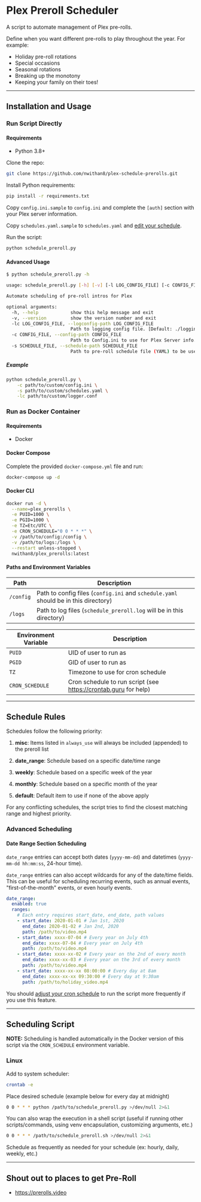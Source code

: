 # Plex Preroll Scheduler

A script to automate management of Plex pre-rolls.

Define when you want different pre-rolls to play throughout the year. For example:

- Holiday pre-roll rotations
- Special occasions
- Seasonal rotations
- Breaking up the monotony
- Keeping your family on their toes!

---

## Installation and Usage

### Run Script Directly

#### Requirements

- Python 3.8+

Clone the repo:

```sh
git clone https://github.com/nwithan8/plex-schedule-prerolls.git
```

Install Python requirements:

```sh
pip install -r requirements.txt
```

Copy `config.ini.sample` to `config.ini` and complete the `[auth]` section with your Plex server information.

Copy `schedules.yaml.sample` to `schedules.yaml` and [edit your schedule](#schedule-rules).

Run the script:

```sh
python schedule_preroll.py
```

#### Advanced Usage

```sh
$ python schedule_preroll.py -h

usage: schedule_preroll.py [-h] [-v] [-l LOG_CONFIG_FILE] [-c CONFIG_FILE] [-s SCHEDULE_FILE]

Automate scheduling of pre-roll intros for Plex

optional arguments:
  -h, --help            show this help message and exit
  -v, --version         show the version number and exit
  -lc LOG_CONFIG_FILE, --logconfig-path LOG_CONFIG_FILE
                        Path to logging config file. [Default: ./logging.conf]
  -c CONFIG_FILE, --config-path CONFIG_FILE
                        Path to Config.ini to use for Plex Server info. [Default: ./config.ini]
  -s SCHEDULE_FILE, --schedule-path SCHEDULE_FILE
                        Path to pre-roll schedule file (YAML) to be use. [Default: ./schedules.yaml]
```

##### Example

```sh
python schedule_preroll.py \
    -c path/to/custom/config.ini \
    -s path/to/custom/schedules.yaml \
    -lc path/to/custom/logger.conf
```

### Run as Docker Container

#### Requirements

- Docker

#### Docker Compose

Complete the provided `docker-compose.yml` file and run:

```sh
docker-compose up -d
```

#### Docker CLI

```sh
docker run -d \
  --name=plex_prerolls \
  -e PUID=1000 \
  -e PGID=1000 \
  -e TZ=Etc/UTC \
  -e CRON_SCHEDULE="0 0 * * *" \
  -v /path/to/config:/config \
  -v /path/to/logs:/logs \
  --restart unless-stopped \
  nwithan8/plex_prerolls:latest
```

#### Paths and Environment Variables

| Path      | Description                                                                         |
|-----------|-------------------------------------------------------------------------------------|
| `/config` | Path to config files (`config.ini` and `schedule.yaml` should be in this directory) |
| `/logs`   | Path to log files (`schedule_preroll.log` will be in this directory)                |

| Environment Variable | Description                                                       |
|----------------------|-------------------------------------------------------------------|
| `PUID`               | UID of user to run as                                             |
| `PGID`               | GID of user to run as                                             |
| `TZ`                 | Timezone to use for cron schedule                                 |
| `CRON_SCHEDULE`      | Cron schedule to run script (see <https://crontab.guru> for help) |

---

## Schedule Rules

Schedules follow the following priority:
1. **misc**: Items listed in `always_use` will always be included (appended) to the preroll list

2. **date_range**: Schedule based on a specific date/time range

3. **weekly**: Schedule based on a specific week of the year

4. **monthly**: Schedule based on a specific month of the year

5. **default**: Default item to use if none of the above apply

For any conflicting schedules, the script tries to find the closest matching range and highest priority.

### Advanced Scheduling

#### Date Range Section Scheduling

`date_range` entries can accept both dates (`yyyy-mm-dd`) and datetimes (`yyyy-mm-dd hh:mm:ss`, 24-hour time).

`date_range` entries can also accept wildcards for any of the date/time fields. This can be useful for scheduling recurring events, such as annual events, "first-of-the-month" events, or even hourly events.

```yaml
date_range:
  enabled: true
  ranges:
    # Each entry requires start_date, end_date, path values
    - start_date: 2020-01-01 # Jan 1st, 2020
      end_date: 2020-01-02 # Jan 2nd, 2020
      path: /path/to/video.mp4
    - start_date: xxxx-07-04 # Every year on July 4th
      end_date: xxxx-07-04 # Every year on July 4th
      path: /path/to/video.mp4
    - start_date: xxxx-xx-02 # Every year on the 2nd of every month
      end_date: xxxx-xx-03 # Every year on the 3rd of every month
      path: /path/to/video.mp4
    - start_date: xxxx-xx-xx 08:00:00 # Every day at 8am
      end_date: xxxx-xx-xx 09:30:00 # Every day at 9:30am
      path: /path/to/holiday_video.mp4
```

You should [adjust your cron schedule](#scheduling-script) to run the script more frequently if you use this feature.

---

## Scheduling Script

**NOTE:** Scheduling is handled automatically in the Docker version of this script via the `CRON_SCHEDULE` environment variable.

### Linux

Add to system scheduler:

```sh
crontab -e
```

Place desired schedule (example below for every day at midnight)

```sh
0 0 * * * python /path/to/schedule_preroll.py >/dev/null 2>&1
```

You can also wrap the execution in a shell script (useful if running other scripts/commands, using venv encapsulation, customizing arguments, etc.)

```sh
0 0 * * * /path/to/schedule_preroll.sh >/dev/null 2>&1
```

Schedule as frequently as needed for your schedule (ex: hourly, daily, weekly, etc.)

---

## Shout out to places to get Pre-Roll

- <a href="https://prerolls.video" target="_blank"><https://prerolls.video></a>
